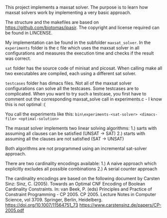 This project implements a maxsat solver. The purpose is to learn how maxsat solvers work by implementing a very basic approach.

The structure and the makefiles are based on https://github.com/biotomas/ipasir. The copyright and license required can be found in LINCENSE.
 
My implementation can be found in the subfolder ```maxsat_solver```. In the ```experiments``` folder is the c file which uses the maxsat solver in all configurations and measures the execution time and checks if the result was correct.

```sat``` folder has the source code of minisat and picosat. When calling make all two executables are compiled, each using a different sat solver.

```testcases``` folder has dimacs files. Not all of the maxsat solver configurations can solve all the testcases. Some testcases are to complicated. When you want to try such a testcase, you first have to comment out the corresponding maxsat_solve call in experiments.c - I know this is not optimal :(

You call the experiments like this:
``` bin\experiments-<sat-solver> <dimacs-file> <optimal-solution> ```

The maxsat solver implements two linear solving algorithms:
    1.) sarts with assuming all clauses can be satisfied (UNSAT -> SAT)
    2.) starts with assuming all the clauses are not satisfied (SAT -> UNSAT)

Both algorithms are not programmed using an incremental sat-solver approach.

There are two cardinality encodings available:
    1.) A naive approach which explicitly excludes all possible combinations
    2.) A serial counter approach

The cardinality encodings are based on the following document by Carsten Sinz:
Sinz, C. (2005). Towards an Optimal CNF Encoding of Boolean Cardinality Constraints. In: van Beek, P. (eds) Principles and Practice of Constraint Programming - CP 2005. CP 2005. Lecture Notes in Computer Science, vol 3709. Springer, Berlin, Heidelberg. https://doi.org/10.1007/11564751_73
https://www.carstensinz.de/papers/CP-2005.pdf